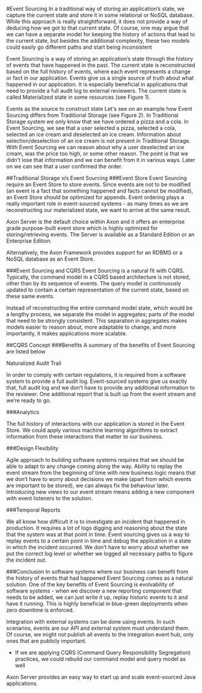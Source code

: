 #Event Sourcing
In a traditional way of storing an application’s state, we capture the current state and store it in some relational or NoSQL database. While this approach is really straightforward, it does not provide a way of deducing how we got to that current state. Of course, one may argue that we can have a separate model for keeping the history of actions that lead to the current state, but besides the additional complexity, these two models could easily go different paths and start being inconsistent

Event Sourcing is a way of storing an application’s state through the history of events that have happened in the past. The current state is reconstructed based on the full history of events, where each event represents a change or fact in our application. Events give us a single source of truth about what happened in our application. It is especially beneficial in applications that need to provide a full audit log to external reviewers. The current state is called Materialized state in some resources (see Figure 1).


Events as the source to construct state
Let's see on an example how Event Sourcing differs from Traditional Storage (see Figure 2). In Traditional Storage system we only know that we have ordered a pizza and a cola. In Event Sourcing, we see that a user selected a pizza, selected a cola, selected an ice cream and deselected an ice cream. Information about selection/deselection of an ice cream is not present in Traditional Storage. With Event Sourcing we can reason about why a user deselected an ice cream, was the price too high, or some other reason. The point is that we didn't lose that information and we can benefit from it in various ways. Later on we can see that a user confirmed the order.


##Traditional Storage v/s Event Sourcing
###Event Store
Event Sourcing require an Event Store to store events. Since events are not to be modified (an event is a fact that something happened and facts cannot be modified), an Event Store should be optimized for appends. Event ordering plays a really important role in event-sourced systems - as many times as we are reconstructing our materialized state, we want to arrive at the same result.

Axon Server is the default choice within Axon and it offers an enterprise grade purpose-built event store which is highly optimized for storing/retrieving events. The Server is available as a Standard Edition or an Enterprise Edition.

Alternatively, the Axon Framework provides support for an RDBMS or a NoSQL database as an Event Store.

###Event Sourcing and CQRS
Event Sourcing is a natural fit with CQRS. Typically, the command model in a CQRS based architecture is not stored, other than by its sequence of events. The query model is continuously updated to contain a certain representation of the current state, based on these same events.

Instead of reconstructing the entire command model state, which would be a lengthy process, we separate the model in aggregates; parts of the model that need to be strongly consistent. This separation in aggregates makes models easier to reason about, more adaptable to change, and more importantly, it makes applications more scalable.


##CQRS Concept
###Benefits
A summary of the benefits of Event Sourcing are listed below

Naturalized Audit Trail

In order to comply with certain regulations, it is required from a software system to provide a full audit log. Event-sourced systems give us exactly that, full audit log and we don’t have to provide any additional information to the reviewer. One additional report that is built up from the event stream and we’re ready to go.

###Analytics

The full history of interactions with our application is stored in the Event Store. We could apply various machine learning algorithms to extract information from these interactions that matter to our business.

###Design Flexibility

Agile approach to building software systems requires that we should be able to adapt to any change coming along the way. Ability to replay the event stream from the beginning of time with new business logic means that we don’t have to worry about decisions we make (apart from which events are important to be stored), we can always fix the behaviour later. Introducing new views to our event stream means adding a new component with event listeners to the solution.

###Temporal Reports

We all know how difficult it is to investigate an incident that happened in production. It requires a lot of logs digging and reasoning about the state that the system was at that point in time. Event sourcing gives us a way to replay events to a certain point in time and debug the application in a state in which the incident occurred. We don’t have to worry about whether we put the correct log level or whether we logged all necessary paths to figure the incident out.

###Conclusion
In software systems where our business can benefit from the history of events that had happened Event Sourcing comes as a natural solution. One of the key benefits of Event Sourcing is evolvability of software systems - when we discover a new reporting component that needs to be added, we can just write it up, replay historic events to it and have it running. This is highly beneficial in blue-green deployments when zero downtime is enforced.

Integration with external systems can be done using events. In such scenarios, events are our API and external system must understand them. Of course, we might not publish all events to the integration event hub, only ones that are publicly important.

* If we are applying CQRS (Command Query Responsibility Segregation) practices, we could rebuild our command model and query model as well

Axon Server provides an easy way to start up and scale event-sourced Java applications.